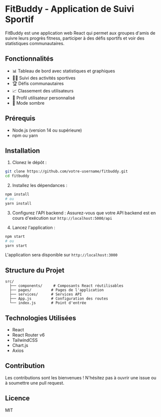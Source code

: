 # FitBuddy - Application de Suivi Sportif

FitBuddy est une application web React qui permet aux groupes d'amis de suivre leurs progrès fitness, participer à des défis sportifs et voir des statistiques communautaires.

## Fonctionnalités

- 📊 Tableau de bord avec statistiques et graphiques
- 🏃‍♂️ Suivi des activités sportives
- 🏆 Défis communautaires
- 📈 Classement des utilisateurs
- 👤 Profil utilisateur personnalisé
- 🌙 Mode sombre

## Prérequis

- Node.js (version 14 ou supérieure)
- npm ou yarn

## Installation

1. Clonez le dépôt :

```bash
git clone https://github.com/votre-username/fitbuddy.git
cd fitbuddy
```

2. Installez les dépendances :

```bash
npm install
# ou
yarn install
```

3. Configurez l'API backend :
   Assurez-vous que votre API backend est en cours d'exécution sur `http://localhost:5000/api`

4. Lancez l'application :

```bash
npm start
# ou
yarn start
```

L'application sera disponible sur `http://localhost:3000`

## Structure du Projet

```
src/
  ├── components/     # Composants React réutilisables
  ├── pages/         # Pages de l'application
  ├── services/      # Services API
  ├── App.js         # Configuration des routes
  └── index.js       # Point d'entrée
```

## Technologies Utilisées

- React
- React Router v6
- TailwindCSS
- Chart.js
- Axios

## Contribution

Les contributions sont les bienvenues ! N'hésitez pas à ouvrir une issue ou à soumettre une pull request.

## Licence

MIT
